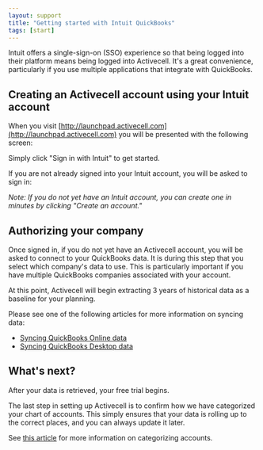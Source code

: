 ```yaml
---
layout: support
title: "Getting started with Intuit QuickBooks"
tags: [start]
---
```


Intuit offers a single-sign-on (SSO) experience so that being logged into their platform means being logged into Activecell. It's a great convenience, particularly if you use multiple applications that integrate with QuickBooks.

## Creating an Activecell account using your Intuit account

When you visit [http://launchpad.activecell.com](http://launchpad.activecell.com) you will be presented with the following screen:

<!-- screenshot -->

Simply click "Sign in with Intuit" to get started.

If you are not already signed into your Intuit account, you will be asked to sign in:

<!-- screenshot -->

_Note: If you do not yet have an Intuit account, you can create one in minutes by clicking "Create an account."_

## Authorizing your company

Once signed in, if you do not yet have an Activecell account, you will be asked to connect to your QuickBooks data. It is during this step that you select which company's data to use. This is particularly important if you have multiple QuickBooks companies associated with your account.

<!-- screenshot -->

At this point, Activecell will begin extracting 3 years of historical data as a baseline for your planning.

Please see one of the following articles for more information on syncing data:

* [Syncing QuickBooks Online data](/connect-qbo)
* [Syncing QuickBooks Desktop data](/connect-qbd)

## What's next?

After your data is retrieved, your free trial begins.

The last step in setting up Activecell is to confirm how we have categorized your chart of accounts. This simply ensures that your data is rolling up to the correct places, and you can always update it later.

See [this article](/categorizing-accounts) for more information on categorizing accounts.
